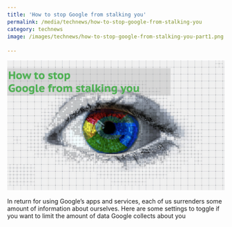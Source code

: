 ```yaml
---
title: 'How to stop Google from stalking you'
permalink: /media/technews/how-to-stop-google-from-stalking-you
category: technews
image: /images/technews/how-to-stop-google-from-stalking-you-part1.png

---
```


     
![How to stop Google from stalking you](/images/technews/how-to-stop-google-from-stalking-you-part1.png)

In return for using Google’s apps and services, each of us surrenders some amount of information about ourselves. Here are some settings to toggle if you want to limit the amount of data Google collects about you
